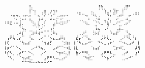 ⠀⠀⠀⠀⠀⠀⠀⠀⢸⡄⠀⠀⠀⠀⠀⠀⠀⠀⠀⠀⠀⠀
⠀⠀⠀⠀⠀⠀⠀⠀⢸⢷⡀⠀⠀⣀⠀⠀⣠⡿⠃⠀⠀⠀
⠀⠀⠀⠀⠀⠀⠀⠀⠸⠈⡇⠀⢠⢿⢀⠜⣹⠃⠀⠀⠀⠀
⠀⠠⣤⣀⠀⠀⣦⡀⠀⠀⠸⣤⠃⣼⠏⢀⡇⠀⠀⢀⣤⡄
⠀⠀⠈⠻⡙⠢⣘⡏⢺⠀⠀⢳⣠⠃⠀⣸⣀⠴⢺⠟⠉⠀
⠀⠀⠀⠀⠙⡄⠈⠳⣴⠀⠀⢨⠃⠀⡰⠛⠁⣠⠋⠀⠀⠀
⠰⠶⣖⠠⠤⢸⡀⠀⠈⠳⡄⡎⢀⠎⠀⠀⣠⠧⢔⡶⠞⠁
⠀⠀⠈⠑⢦⡀⠈⠑⠢⣀⠙⣦⠃⣀⠔⠊⢁⡤⠋⠀⠀⠀
⠀⠀⠀⠀⠀⠙⢦⡀⠀⠈⠑⢋⠔⠁⠀⢠⠏⠀⠀⠀⠀⠀
⠀⠀⠀⠀⠀⠀⠀⢹⣄⠀⢀⠎⠀⠀⢀⣏⡀⠀⠀⠀⠀⠀
⠀⠀⠀⠀⢀⠴⡎⠁⠈⣱⠾⢴⠒⠉⠉⢈⠷⡄⠀⠀⠀⠀
⠀⠀⢀⡰⠃⠀⢘⡦⡎⠀⠀⠀⠱⣤⡞⠁⠀⠙⣄⠀⠀⠀
⠀⢠⠟⢧⢀⡔⠉⠀⠘⣄⠀⢀⠔⠉⠈⠢⣄⣀⡼⢷⠀⠀
⠀⣞⡤⠊⠙⣄⠀⠀⠀⡨⠗⢇⡀⠀⠀⢀⠜⠙⢇⠘⡆⠀
⢸⢏⠀⠀⠀⠈⢳⣤⡎⠀⠀⠀⠈⢲⣴⡋⠀⠀⠀⢑⣷⡆
⢸⠈⠳⣄⡤⠚⠁⠀⠙⠢⣀⢠⠖⠁⠀⠉⠲⢄⣠⠞⠀⡇
⢸⡶⠊⠁⠑⢄⠀⠀⠀⡠⠚⠙⢦⡀⠀⠀⣠⠞⠉⠑⠲⣇
⢸⣇⠀⠀⠀⠀⢱⣤⡎⠀⠀⠀⠀⢉⡖⠾⣁⠀⠀⠀⡼⢻
⠸⡎⠣⡀⢀⡴⠋⠁⠑⢄⠀⠀⡠⠊⠀⠀⠀⠑⡶⠮⣄⡇
⠀⣷⠔⠛⠻⡀⠀⠀⠀⣠⠟⠛⠧⣀⠀⠀⣠⠞⠀⠀⣰⠃
⠀⠈⠣⡀⠀⠈⢲⡴⢏⡀⠀⠀⠀⣠⠟⠛⠣⠤⣀⡴⠃⠀
⠀⠀⠀⠈⠳⣞⡉⠀⠀⠈⠑⡦⠊⠁⠀⠀⣀⠤⠚⠁⠀⠀
⠀⠀⠀⠀⠀⠀⠉⠉⠙⠒⠒⠓⠒⠒⠊⠉⠀⠀⠀⠀⠀⠀
